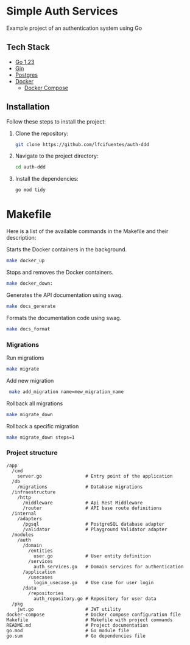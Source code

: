 # Simple Auth Services

Example project of an authentication system using Go

## Tech Stack
 - [Go 1.23](https://go.dev/doc/install)
 - [Gin](https://gin-gonic.com/)
 - [Postgres](https://www.postgresql.org)
 - [Docker](https://www.docker.com)
   - [Docker Compose](https://docs.docker.com/compose/)


## Installation

Follow these steps to install the project:

1. Clone the repository:
    ```sh
    git clone https://github.com/lfcifuentes/auth-ddd
    ```
2. Navigate to the project directory:
    ```sh
    cd auth-ddd
    ```
3. Install the dependencies:
    ```sh
    go mod tidy
    ```

# Makefile
Here is a list of the available commands in the Makefile and their description:

Starts the Docker containers in the background.
```sh
make docker_up
```

Stops and removes the Docker containers.
```sh
make docker_down:
```

Generates the API documentation using swag.
```sh
make docs_generate
```

Formats the documentation code using swag.
```sh
make docs_format
```

### Migrations

Run migrations
```sh
make migrate
```

Add new migration
```sh
 make add_migration name=mew_migration_name
```

Rollback all migrations
```sh
make migrate_down
```

Rollback a specific migration
```sh
make migrate_down steps=1
```

### Project structure

```
/app
  /cmd
    server.go                # Entry point of the application
  /db
    /migrations              # Database migrations
  /infraestructure
    /http
      /middleware            # Api Rest Middleware
      /router                # API base route definitions
  /internal
    /adapters
      /pgsql                 # PostgreSQL database adapter
      /validator             # Playground Validator adapter
  /modules
    /auth
      /domain
        /entities
          user.go            # User entity definition
        /services
          auth_services.go   # Domain services for authentication
      /application
        /usecases
          login_usecase.go   # Use case for user login
      /data
        /repositories
          auth_repository.go # Repository for user data
  /pkg
    jwt.go                   # JWT utility
docker-compose               # Docker compose configuration file
Makefile                     # Makefile with project commands
README.md                    # Project documentation
go.mod                       # Go module file
go.sum                       # Go dependencies file
```